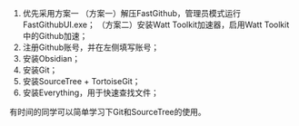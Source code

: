 1. 优先采用方案一
（方案一）解压FastGithub，管理员模式运行FastGithubUI.exe；
（方案二）安装Watt Toolkit加速器，启用Watt Toolkit中的Github加速；
2. 注册Github账号，并在左侧填写账号；
3. 安装Obsidian；
4. 安装Git；
5. 安装SourceTree + TortoiseGit；
6. 安装Everything，用于快速查找文件；

有时间的同学可以简单学习下Git和SourceTree的使用。